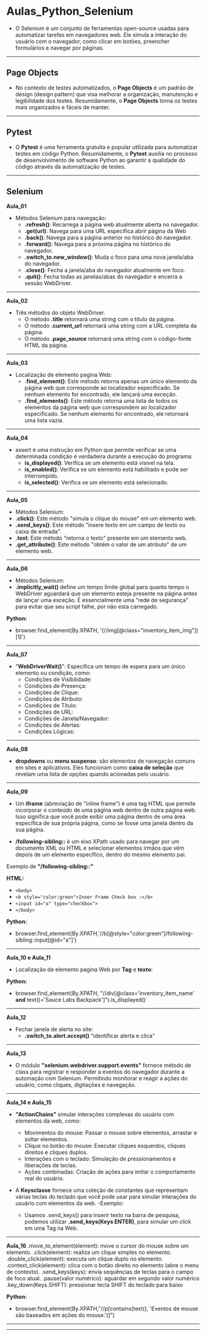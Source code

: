 

# Aulas_Python_Selenium

- O Selenium é um conjunto de ferramentas open-source usadas para automatizar tarefas em navegadores web.  Ele simula a interação do usuário com o navegador, como clicar em botões, preencher formulários e navegar por páginas.
---

## Page Objects

- No contexto de testes automatizados, o __Page Objects__ é um padrão de design (design pattern) que visa melhorar a organização, manutenção e legibilidade dos testes. Resumidamente, o __Page Objects__ torna os testes mais organizados e fáceis de manter.
---

## Pytest

- O __Pytest__ é uma ferramenta gratuita e popular utilizada para automatizar testes em código Python.  Resumidamente, o __Pytest__ auxilia no processo de desenvolvimento de software Python ao garantir a qualidade do código através da automatização de testes.
---

## Selenium

**Aula_01**
- Métodos Selenium para navegação:
    - __.refresh()__: Recarrega a página web atualmente aberta no navegador. 
    - __.get(url)__: Navega para uma URL específica abrir página da Web
    - __.back()__: Navega para a página anterior no histórico do navegador.
    - __.forward()__: Navega para a próxima página no histórico do navegador.
    - __.switch_to.new_window()__: Muda o foco para uma nova janela/aba do navegador.  
    - __.close()__: Fecha a janela/aba do navegador atualmente em foco. 
    - __.quit()__: Fecha todas as janelas/abas do navegador e encerra a sessão WebDriver.
---

**Aula_02**
- Três métodos do objeto WebDriver.
    - O método __.title__ retornará uma string com o título da página.
    - O método __.current_url__ retornará uma string com a URL completa da página.
    - O método __.page_source__ retornará uma string com o código-fonte HTML da página.
---

**Aula_03**
- Localização de elemento pagina Web:
    - __.find_element()__: Este método retorna apenas um único elemento da página web
    que corresponde ao localizador especificado. Se nenhum elemento for encontrado,
    ele lançará uma exceção.
    - __.find_elements()__: Este método retorna uma lista de todos os elementos da página web
    que correspondem ao localizador especificado. Se nenhum elemento for encontrado,
    ele retornará uma lista vazia.
---

**Aula_04**
- assert é uma instrução em Python que permite verificar se uma determinada condição é verdadeira durante a execução do programa:
    - __is_displayed()__: Verifica se um elemento está visível na tela.
    - __is_enabled()__: Verifica se um elemento está habilitado e pode ser interrompido.
    - __is_selected()__: Verifica se um elemento está selecionado.
---

**Aula_05**
- Métodos Selenium:
- __.click()__: Este método "simula o clique do mouse" em um elemento web.
- __.send_keys()__: Este método "insere texto em um campo de texto ou caixa de entrada".
- __.text__: Este método "retorna o texto" presente em um elemento web.
- __.get_attribute()__: Este método "obtém o valor de um atributo" de um elemento web.
--- 

**Aula_06**
- Métodos Selenium:
- __.implicitly_wait()__ define  um tempo limite global para quanto tempo o WebDriver aguardará que um elemento esteja presente na página antes de lançar uma exceção. É essencialmente uma  "rede de segurança" para evitar que seu script falhe, por não esta carregado.

__Python:__
- browser.find_element(By.XPATH, '(//img[@class="inventory_item_img"])[1]')
---

**Aula_07**
- "__WebDriverWait()__": Especifica um tempo de espera para um único elemento ou condição, como:
    - Condições de Visibilidade:
    - Condições de Presença:
    - Condições de Clique:
    - Condições de Atributo:
    - Condições de Título:
    - Condições de URL:
    - Condições de Janela/Navegador:
    - Condições de Alertas:
    - Condições Lógicas:
---

**Aula_08**
- __dropdowns__ ou __menu suspenso__: são elementos de navegação comuns em sites e aplicativos. Eles funcionam como __caixa de seleção__ que revelam uma lista de opções quando acionadas pelo usuário.
---

**Aula_09**
- Um __iframe__ (abreviação de "inline frame") é uma tag HTML que permite incorporar o conteúdo de uma página web dentro de outra página web. Isso significa que você pode exibir uma página dentro de uma área específica de sua própria página, como se fosse uma janela dentro da sua página.

- __/following-sibling::__ é um eixo XPath usado para navegar por um documento XML ou HTML e selecionar
elementos irmãos que vêm depois de um elemento específico, dentro do mesmo elemento pai.

Exemplo de __"/following-sibling::"__

__HTML:__

- `<body>`
-	`<b style="color:green">Inner Frame Check box :</b>`
-	`<input id="a" type="checkbox">`
- `</body>`

__Python:__

- browser.find_element(By.XPATH,'//b[@style="color:green"]/following-sibling::input[@id="a"]')
---

**Aula_10 e Aula_11**
- Localização de elemento pagina Web por __Tag__ e __texto__:

__Python:__
- browser.find_element(By.XPATH, "//div[@class='inventory_item_name' __and__ text()='Sauce Labs Backpack']").is_displayed()
---

**Aula_12**
- Fechar janela de alerta no site:
	- __.switch_to.alert.accept()__ "identificar alerta e clica"
---

**Aula_13**
- O módulo __"selenium.webdriver.support.events"__ fornece método de class para registrar e responder a eventos do navegador durante a automação com Selenium. Permitindo monitorar e reagir a ações do usuário, como cliques, digitações e navegação.
---

**Aula_14 e Aula_15**
- __"ActionChains"__ simular interações complexas do usuário com elementos da web, como:
    - Movimentos do mouse: Passar o mouse sobre elementos, arrastar e soltar elementos.
    - Clique no botão do mouse: Executar cliques esquerdos, cliques direitos e cliques duplos.
    - Interações com o teclado: Simulação de pressionamentos e liberações de teclas.
    - Ações combinadas: Criação de ações para imitar o comportamento real do usuário.

- A __Keysclasse__ fornece uma coleção de constantes que representam várias teclas do teclado que você pode usar para simular interações do usuário com elementos da web.
-Exemplo:
    - Usamos .send_keys() para inserir texto na barra de pesquisa, podemos utilizar __.send_keys(Keys ENTER)__, para simular um click em uma Tag na Web.
---

**Aula_16**
.move_to_element(element): move o cursor do mouse sobre um elemento.
.click(element): realiza um clique simples no elemento.
.double_click(element): executa um clique duplo no elemento.
.context_click(element): clica com o botão direito no elemento (abre o menu de contexto).
.send_keys(keys): envia sequências de teclas para o campo de foco atual.
.pause(valor numérico): aguardar em segundo valor numérico
.key_down(Keys.SHIFT): pressionar tecla SHIFT do teclado para baixo

__Python:__
- browser.find_element(By.XPATH,"//p[contains(text(), 'Eventos de mouse são baseados em ações do mouse.')]")
---
---
